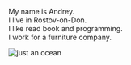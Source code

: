 My name is Andrey.<br/>
I live in Rostov-on-Don.<br/>
I like read book and programming.<br/>
I work for a furniture company.<br/>

![just an ocean](https://user-images.githubusercontent.com/111692954/186640471-1464fdb8-48a1-4f52-b18e-b4e8ce41b64b.png)

